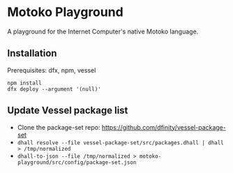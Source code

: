 # Motoko Playground

A playground for the Internet Computer's native Motoko language.

## Installation

Prerequisites: dfx, npm, vessel

```
npm install
dfx deploy --argument '(null)'
```

## Update Vessel package list

* Clone the package-set repo: https://github.com/dfinity/vessel-package-set
* `dhall resolve --file vessel-package-set/src/packages.dhall | dhall > /tmp/normalized`
* `dhall-to-json --file /tmp/normalized > motoko-playground/src/config/package-set.json`
